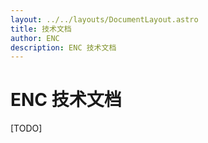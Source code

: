 ```yaml
---
layout: ../../layouts/DocumentLayout.astro
title: 技术文档
author: ENC
description: ENC 技术文档
---
```


# ENC 技术文档

[TODO]
